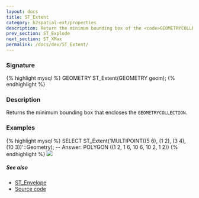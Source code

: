 ```yaml
---
layout: docs
title: ST_Extent
category: h2spatial-ext/properties
description: Return the minimum bounding box of the <code>GEOMETRYCOLLECTION</code>
prev_section: ST_Explode
next_section: ST_XMax
permalink: /docs/dev/ST_Extent/
---
```

 
### Signature

{% highlight mysql %}
GEOMETRY ST_Extent(GEOMETRY geom);
{% endhighlight %}

### Description
Returns the minimum bounding box that encloses the `GEOMETRYCOLLECTION`.

### Examples

{% highlight mysql %}
SELECT ST_Extent('MULTIPOINT((5 6), (1 2), (3 4), (10 3))'::Geometry);
-- Answer: POLYGON ((1 2, 1 6, 10 6, 10 2, 1 2))
{% endhighlight %}
<img class="displayed" src="../ST_Extent.png"/>

##### See also
* <a href="http://www.h2gis.org/docs/dev/ST_Envelope/" target="_blank">ST_Envelope</a>
* <a href="https://github.com/irstv/H2GIS/blob/master/h2spatial-ext/src/main/java/org/h2gis/h2spatialext/function/spatial/properties/ST_Extent.java" target="_blank">Source code</a>
